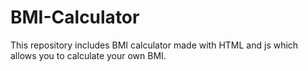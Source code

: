 # BMI-Calculator
This repository includes BMI calculator made with HTML and js which allows you to calculate your own BMI.
